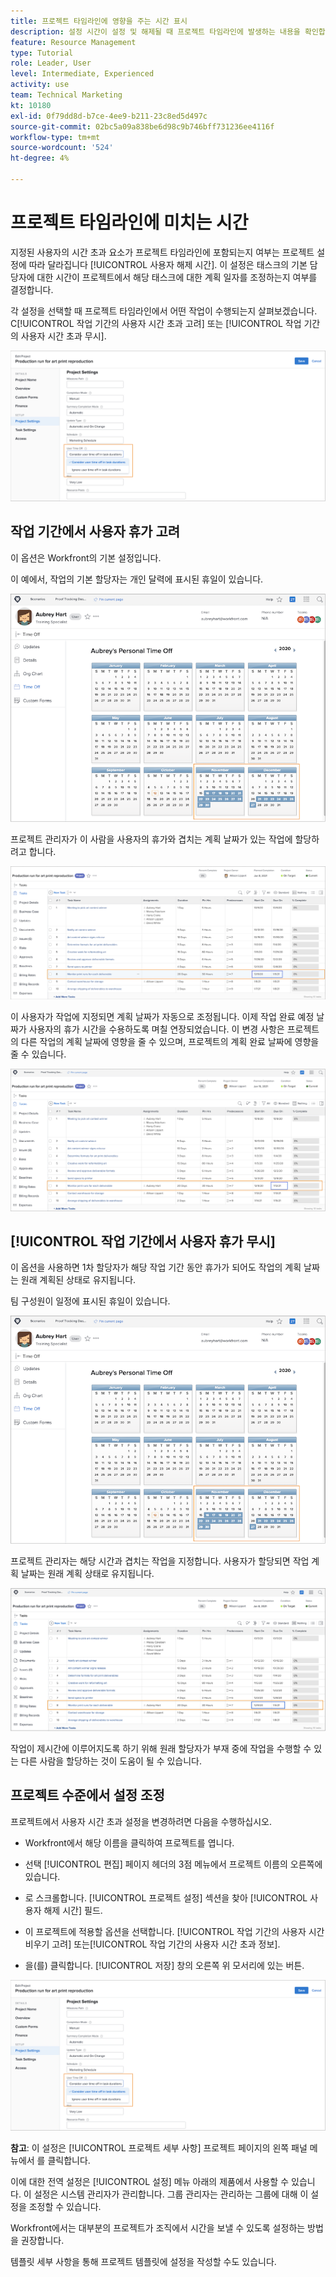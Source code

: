 ```yaml
---
title: 프로젝트 타임라인에 영향을 주는 시간 표시
description: 설정 시간이 설정 및 해제될 때 프로젝트 타임라인에 발생하는 내용을 확인합니다.
feature: Resource Management
type: Tutorial
role: Leader, User
level: Intermediate, Experienced
activity: use
team: Technical Marketing
kt: 10180
exl-id: 0f79dd8d-b7ce-4ee9-b211-23c8ed5d497c
source-git-commit: 02bc5a09a838be6d98c9b746bff731236ee4116f
workflow-type: tm+mt
source-wordcount: '524'
ht-degree: 4%

---
```


# 프로젝트 타임라인에 미치는 시간

지정된 사용자의 시간 초과 요소가 프로젝트 타임라인에 포함되는지 여부는 프로젝트 설정에 따라 달라집니다 [!UICONTROL 사용자 해제 시간]. 이 설정은 태스크의 기본 담당자에 대한 시간이 프로젝트에서 해당 태스크에 대한 계획 일자를 조정하는지 여부를 결정합니다.

각 설정을 선택할 때 프로젝트 타임라인에서 어떤 작업이 수행되는지 살펴보겠습니다. C[!UICONTROL 작업 기간의 사용자 시간 초과 고려] 또는 [!UICONTROL 작업 기간의 사용자 시간 초과 무시].

![사용자 시간 설정](assets/toapt_01.png)

## 작업 기간에서 사용자 휴가 고려

이 옵션은 Workfront의 기본 설정입니다.

이 예에서, 작업의 기본 할당자는 개인 달력에 표시된 휴일이 있습니다.

![개인 일정](assets/toapt_02.png)

프로젝트 관리자가 이 사람을 사용자의 휴가와 겹치는 계획 날짜가 있는 작업에 할당하려고 합니다.

![날짜가 있는 프로젝트 작업](assets/toapt_03.png)

이 사용자가 작업에 지정되면 계획 날짜가 자동으로 조정됩니다. 이제 작업 완료 예정 날짜가 사용자의 휴가 시간을 수용하도록 며칠 연장되었습니다. 이 변경 사항은 프로젝트의 다른 작업의 계획 날짜에 영향을 줄 수 있으며, 프로젝트의 계획 완료 날짜에 영향을 줄 수 있습니다.

![기한 일자가 있는 프로젝트 태스크](assets/toapt_04.png)

## [!UICONTROL 작업 기간에서 사용자 휴가 무시]

이 옵션을 사용하면 1차 할당자가 해당 작업 기간 동안 휴가가 되어도 작업의 계획 날짜는 원래 계획된 상태로 유지됩니다.

팀 구성원이 일정에 표시된 휴일이 있습니다.

![휴가 일자 표시 달력](assets/toapt_05.png)

프로젝트 관리자는 해당 시간과 겹치는 작업을 지정합니다. 사용자가 할당되면 작업 계획 날짜는 원래 계획 상태로 유지됩니다.

![프로젝트 작업 날짜 조정](assets/toapt_06.png)

작업이 제시간에 이루어지도록 하기 위해 원래 할당자가 부재 중에 작업을 수행할 수 있는 다른 사람을 할당하는 것이 도움이 될 수 있습니다.

## 프로젝트 수준에서 설정 조정

프로젝트에서 사용자 시간 초과 설정을 변경하려면 다음을 수행하십시오.

* Workfront에서 해당 이름을 클릭하여 프로젝트를 엽니다.

* 선택 [!UICONTROL 편집] 페이지 헤더의 3점 메뉴에서 프로젝트 이름의 오른쪽에 있습니다.

* 로 스크롤합니다. [!UICONTROL 프로젝트 설정] 섹션을 찾아 [!UICONTROL 사용자 해제 시간] 필드.

* 이 프로젝트에 적용할 옵션을 선택합니다. [!UICONTROL 작업 기간의 사용자 시간 비우기 고려] 또는[!UICONTROL 작업 기간의 사용자 시간 초과 정보].

* 을(를) 클릭합니다. [!UICONTROL 저장] 창의 오른쪽 위 모서리에 있는 버튼.

![작업 기간에서 사용자 휴가 고려](assets/toapt_07.png)


**참고**: 이 설정은 [!UICONTROL 프로젝트 세부 사항] 프로젝트 페이지의 왼쪽 패널 메뉴에서 를 클릭합니다.

이에 대한 전역 설정은 [!UICONTROL 설정] 메뉴 아래의 제품에서 사용할 수 있습니다. 이 설정은 시스템 관리자가 관리합니다. 그룹 관리자는 관리하는 그룹에 대해 이 설정을 조정할 수 있습니다.

Workfront에서는 대부분의 프로젝트가 조직에서 시간을 보낼 수 있도록 설정하는 방법을 권장합니다.

템플릿 세부 사항을 통해 프로젝트 템플릿에 설정을 작성할 수도 있습니다.
